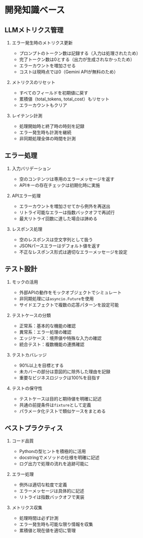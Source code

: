 # 開発知識ベース

## LLMメトリクス管理
1. エラー発生時のメトリクス更新
   - プロンプトのトークン数は記録する（入力は処理されたため）
   - 完了トークン数は0とする（出力が生成されなかったため）
   - エラーカウントを増加させる
   - コストは現時点では0（Gemini APIが無料のため）

2. メトリクスのリセット
   - すべてのフィールドを初期値に戻す
   - 累積値（total_tokens, total_cost）もリセット
   - エラーカウントもクリア

3. レイテンシ計測
   - 処理開始時と終了時の時刻を記録
   - エラー発生時も計測を継続
   - 非同期処理全体の時間を計測

## エラー処理
1. 入力バリデーション
   - 空のコンテンツは専用のエラーメッセージを返す
   - APIキーの存在チェックは初期化時に実施

2. APIエラー処理
   - エラーカウントを増加させてから例外を再送出
   - リトライ可能なエラーは指数バックオフで再試行
   - 最大リトライ回数に達した場合は諦める

3. レスポンス処理
   - 空のレスポンスは空文字列として扱う
   - JSONパースエラーはデフォルト値を返す
   - 不正なレスポンス形式は適切なエラーメッセージを設定

## テスト設計
1. モックの活用
   - 外部APIの動作をモックオブジェクトでシミュレート
   - 非同期処理には`asyncio.Future`を使用
   - サイドエフェクトで複数の応答パターンを設定可能

2. テストケースの分類
   - 正常系：基本的な機能の確認
   - 異常系：エラー処理の確認
   - エッジケース：境界値や特殊な入力の確認
   - 統合テスト：複数機能の連携確認

3. テストカバレッジ
   - 90%以上を目標とする
   - 未カバーの部分は意図的に除外した理由を記録
   - 重要なビジネスロジックは100%を目指す

4. テストの保守性
   - テストケースは目的と期待値を明確に記述
   - 共通の前提条件は`fixture`として定義
   - パラメータ化テストで類似ケースをまとめる

## ベストプラクティス
1. コード品質
   - Pythonの型ヒントを積極的に活用
   - docstringでメソッドの仕様を明確に記述
   - ログ出力で処理の流れを追跡可能に

2. エラー処理
   - 例外は適切な粒度で定義
   - エラーメッセージは具体的に記述
   - リトライは指数バックオフで実装

3. メトリクス収集
   - 処理時間は必ず計測
   - エラー発生時も可能な限り情報を収集
   - 累積値と現在値を適切に管理 